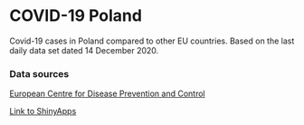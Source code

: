 # COVID-19 Poland
Covid-19 cases in Poland compared to other EU countries. Based on the last daily data set dated 14 December 2020.

### Data sources
[European Centre for Disease Prevention and Control](https://www.ecdc.europa.eu/en/publications-data/download-todays-data-geographic-distribution-covid-19-cases-worldwide)

[Link to ShinyApps](https://bit.ly/3fDqnqD)
